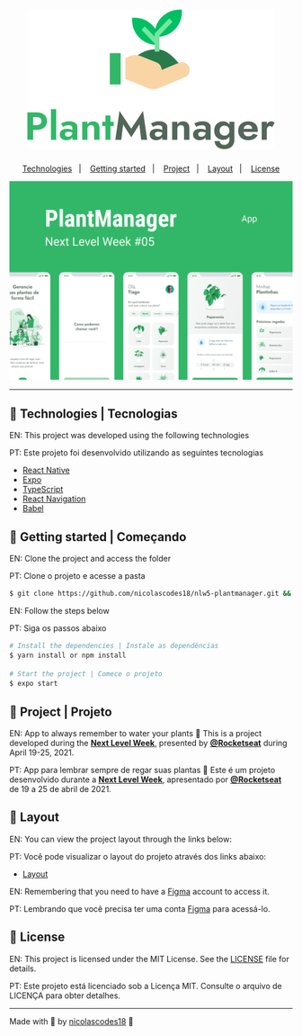 <h1 align="center">
    <img alt="PlantManager" title="PlantManager" src=".github/logo.svg" />
</h1>

<p align="center">
  <a href="#technologies">Technologies</a>&nbsp;&nbsp;&nbsp;|&nbsp;&nbsp;&nbsp;
  <a href="#-layout">Getting started</a>&nbsp;&nbsp;&nbsp;|&nbsp;&nbsp;&nbsp;
  <a href="#-project">Project</a>&nbsp;&nbsp;&nbsp;|&nbsp;&nbsp;&nbsp;
  <a href="#-layout">Layout</a>&nbsp;&nbsp;&nbsp;|&nbsp;&nbsp;&nbsp;
  <a href="#-license">License</a>
</p>

<p align="center">
  <img alt="Moveit" src=".github/plantmanager-preview.png">
</p>

---

## 📡 Technologies | Tecnologias

EN: This project was developed using the following technologies

PT: Este projeto foi desenvolvido utilizando as seguintes tecnologias

- [React Native](https://reactnative.dev/)
- [Expo](https://expo.io/)
- [TypeScript](https://www.typescriptlang.org/)
- [React Navigation](https://reactnavigation.org/)
- [Babel](https://babeljs.io/)


## 🚀 Getting started | Começando

EN: Clone the project and access the folder

PT: Clone o projeto e acesse a pasta

```bash
$ git clone https://github.com/nicolascodes18/nlw5-plantmanager.git && cd nlw5-plantmanager
```

EN: Follow the steps below

PT: Siga os passos abaixo

```bash
# Install the dependencies | Instale as dependências
$ yarn install or npm install

# Start the project | Comece o projeto
$ expo start
```

## 📱 Project | Projeto

EN: App to always remember to water your plants 🌱
    This is a project developed during the **[Next Level Week](https://nextlevelweek.com/)**, presented by **[@Rocketseat](https://github.com/Rocketseat)** during April 19-25, 2021.

PT: App para lembrar sempre de regar suas plantas 🌱
    Este é um projeto desenvolvido durante a **[Next Level Week](https://nextlevelweek.com/)**, apresentado por **[@Rocketseat](https://github.com/Rocketseat)** de 19 a 25 de abril de 2021.


## 🔖 Layout

EN: You can view the project layout through the links below:

PT: Você pode visualizar o layout do projeto através dos links abaixo:

- [Layout](https://www.figma.com/file/IhQRtrOZdu3TrvkPYREzOy/PlantManager) 

EN: Remembering that you need to have a [Figma](http://figma.com/) account to access it.

PT: Lembrando que você precisa ter uma conta [Figma](http://figma.com/) para acessá-lo.

## 📝 License

EN: This project is licensed under the MIT License. See the [LICENSE](LICENSE.md) file for details.

PT: Este projeto está licenciado sob a Licença MIT. Consulte o arquivo de LICENÇA para obter detalhes.


---

Made with 💜 by [nicolascodes18](https://github.com/nicolascodes18) 💼
